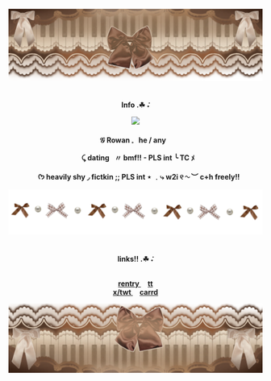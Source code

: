 ![image_alt](https://github.com/G00fstergoof/G00fstergoof/blob/main/IMG_4600.png)
<h4 align="center"

 
 <br><b>Info .☘︎ ݁˖</b>

![](https://komarev.com/ghpvc/?username=G00fstergoof&color=644537&label=sticks )

𝒢 Rowan 𓈒⠀he / any⠀

⠀⤹ dating⠀〃 bmf!! - PLS int ╰  TC ﾒ

⠀
ᡣ𐭩 heavily shy ◞ fictkin ;; PLS int ⋆
 ﹒⤷ w2i ୧ ∿ ︶ c+h freely!!

![image_alt](https://github.com/G00fstergoof/G00fstergoof/blob/main/IMG_4609.png)

<h4 align="center"

</h4>
<br><b>links!! .☘︎ ݁˖</b>


<br><a
 href="https://rentry.co/princsstwo">rentry
 </a> ⠀     <a
href="https://www.tiktok.com/@goofster_goof">tt
<br><a
href="https://x.com/idiotperson671?s=21">x/twt
 </a> ⠀     <a
href="https://goofstergoofs.carrd.co/">carrd
 </a>

![image_alt](https://github.com/G00fstergoof/G00fstergoof/blob/main/IMG_4599.png)
